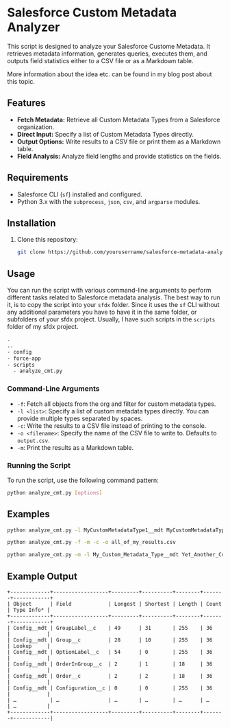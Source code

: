 # Salesforce Custom Metadata Analyzer

This script is designed to analyze your Salesforce Custome Metadata. It retrieves metadata information, generates queries, executes them, and outputs field statistics either to a CSV file or as a Markdown table.

More information about the idea etc. can be found in my blog post about this topic. 

## Features

- **Fetch Metadata:** Retrieve all Custom Metadata Types from a Salesforce organization.
- **Direct Input:** Specify a list of Custom Metadata Types directly.
- **Output Options:** Write results to a CSV file or print them as a Markdown table.
- **Field Analysis:** Analyze field lengths and provide statistics on the fields.

## Requirements

- Salesforce CLI (`sf`) installed and configured.
- Python 3.x with the `subprocess`, `json`, `csv`, and `argparse` modules.

## Installation

1. Clone this repository:
   ```sh
   git clone https://github.com/yourusername/salesforce-metadata-analyzer.git

## Usage

You can run the script with various command-line arguments to perform different tasks related to Salesforce metadata analysis.
The best way to run it, is to copy the script into your `sfdx` folder. Since it uses the `sf` CLI without any additional parameters you have to have it in the same folder, or subfolders of your sfdx project.
Usually, I have such scripts in the `scripts` folder of my sfdx project.
```sh
.
..
- config
- force-app
- scripts
  - analyze_cmt.py
```

### Command-Line Arguments

- `-f`: Fetch all objects from the org and filter for custom metadata types.
- `-l <list>`: Specify a list of custom metadata types directly. You can provide multiple types separated by spaces.
- `-c`: Write the results to a CSV file instead of printing to the console.
- `-o <filename>`: Specify the name of the CSV file to write to. Defaults to `output.csv`.
- `-m`: Print the results as a Markdown table.

### Running the Script

To run the script, use the following command pattern:

```sh
python analyze_cmt.py [options]
```

## Examples
```sh
python analyze_cmt.py -l MyCustomMetadataType1__mdt MyCustomMetadataType2__mdt
```

```sh
python analyze_cmt.py -f -m -c -o all_of_my_results.csv
```

```sh
python analyze_cmt.py -m -l My_Custom_Metadata_Type__mdt Yet_Another_Custom_Metdata_Type__mdt
```

## Example Output

```text
+-------------+------------------+---------+----------+--------+-------+------------+  
| Object      | Field            | Longest | Shortest | Length | Count | Type Info* |
+-------------+------------------+---------+----------+--------+-------+------------+
| Config__mdt | GroupLabel__c    | 49      | 31       | 255    | 36    |            |
| Config__mdt | Group__c         | 28      | 10       | 255    | 36    | Lookup     |
| Config__mdt | OptionLabel__c   | 54      | 0        | 255    | 36    |            |
| Config__mdt | OrderInGroup__c  | 2       | 1        | 18     | 36    |            |
| Config__mdt | Order__c         | 2       | 2        | 18     | 36    |            |
| Config__mdt | Configuration__c | 0       | 0        | 255    | 36    |            |
| …           | …                | …       | …        | …      | …     | …          |
+-------------+------------------+---------+----------+--------+-------+------------|
```
